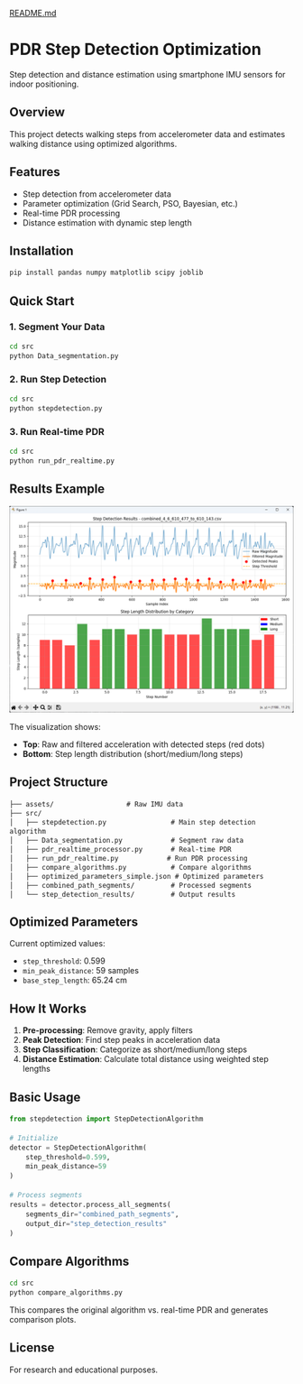 [README.md](https://github.com/user-attachments/files/23047396/README.md)
# PDR Step Detection Optimization

Step detection and distance estimation using smartphone IMU sensors for indoor positioning.

## Overview

This project detects walking steps from accelerometer data and estimates walking distance using optimized algorithms.

## Features

- Step detection from accelerometer data
- Parameter optimization (Grid Search, PSO, Bayesian, etc.)
- Real-time PDR processing
- Distance estimation with dynamic step length

## Installation

```bash
pip install pandas numpy matplotlib scipy joblib
```

## Quick Start

### 1. Segment Your Data

```bash
cd src
python Data_segmentation.py
```

### 2. Run Step Detection

```bash
cd src
python stepdetection.py
```

### 3. Run Real-time PDR

```bash
cd src
python run_pdr_realtime.py
```

## Results Example

![Step Detection Results](PDR_Step_detection_optimization/assets/step_detection_example.png)

The visualization shows:
- **Top**: Raw and filtered acceleration with detected steps (red dots)
- **Bottom**: Step length distribution (short/medium/long steps)

## Project Structure

```
├── assets/                  # Raw IMU data
├── src/
│   ├── stepdetection.py                # Main step detection algorithm
│   ├── Data_segmentation.py            # Segment raw data
│   ├── pdr_realtime_processor.py       # Real-time PDR
│   ├── run_pdr_realtime.py            # Run PDR processing
│   ├── compare_algorithms.py           # Compare algorithms
│   ├── optimized_parameters_simple.json # Optimized parameters
│   ├── combined_path_segments/         # Processed segments
│   └── step_detection_results/         # Output results
```

## Optimized Parameters

Current optimized values:
- `step_threshold`: 0.599
- `min_peak_distance`: 59 samples
- `base_step_length`: 65.24 cm

## How It Works

1. **Pre-processing**: Remove gravity, apply filters
2. **Peak Detection**: Find step peaks in acceleration data
3. **Step Classification**: Categorize as short/medium/long steps
4. **Distance Estimation**: Calculate total distance using weighted step lengths

## Basic Usage

```python
from stepdetection import StepDetectionAlgorithm

# Initialize
detector = StepDetectionAlgorithm(
    step_threshold=0.599,
    min_peak_distance=59
)

# Process segments
results = detector.process_all_segments(
    segments_dir="combined_path_segments",
    output_dir="step_detection_results"
)
```

## Compare Algorithms

```bash
cd src
python compare_algorithms.py
```

This compares the original algorithm vs. real-time PDR and generates comparison plots.

## License

For research and educational purposes.

